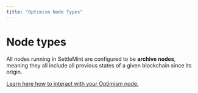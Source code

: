 ```yaml
---
title: "Optimism Node Types"
---
```


# Node types

All nodes running in SettleMint are configured to be **archive nodes**, meaning they all include all previous states of a given blockchain since its origin.

[Learn here how to interact with your Optimism node.](3_optimism-connect-to-a-node.md)
